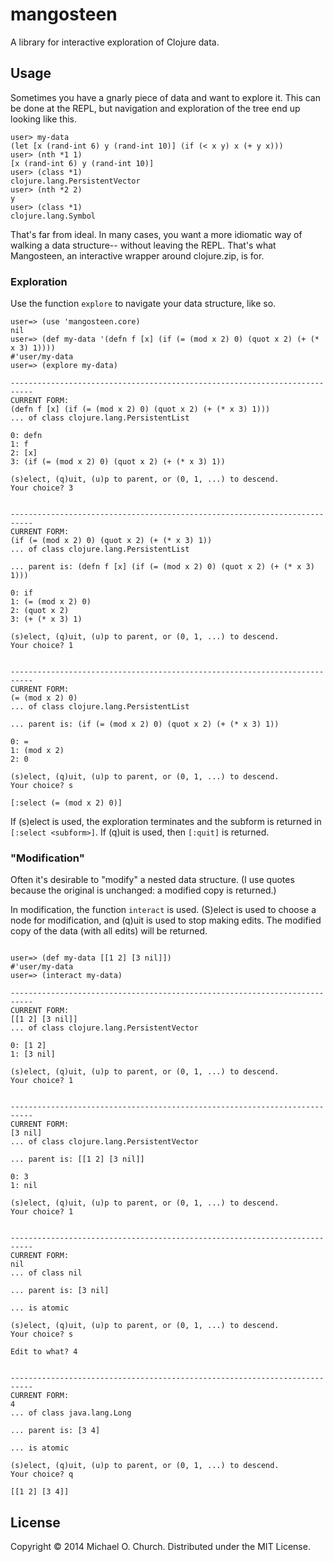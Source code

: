 # mangosteen

A library for interactive exploration of Clojure data. 

## Usage

Sometimes you have a gnarly piece of data and want to explore it. This
can be done at the REPL, but navigation and exploration of the tree
end up looking like this.

```
user> my-data
(let [x (rand-int 6) y (rand-int 10)] (if (< x y) x (+ y x)))
user> (nth *1 1)
[x (rand-int 6) y (rand-int 10)]
user> (class *1)
clojure.lang.PersistentVector
user> (nth *2 2)
y
user> (class *1)
clojure.lang.Symbol
```

That's far from ideal. In many cases, you want a more idiomatic way of
walking a data structure-- without leaving the REPL. That's what
Mangosteen, an interactive wrapper around clojure.zip, is for.

### Exploration

Use the function ```explore``` to navigate your data structure, like so.

```
user=> (use 'mangosteen.core)
nil
user=> (def my-data '(defn f [x] (if (= (mod x 2) 0) (quot x 2) (+ (* x 3) 1))))
#'user/my-data
user=> (explore my-data)

---------------------------------------------------------------------------
CURRENT FORM:
(defn f [x] (if (= (mod x 2) 0) (quot x 2) (+ (* x 3) 1)))
... of class clojure.lang.PersistentList

0: defn
1: f
2: [x]
3: (if (= (mod x 2) 0) (quot x 2) (+ (* x 3) 1))

(s)elect, (q)uit, (u)p to parent, or (0, 1, ...) to descend.
Your choice? 3


---------------------------------------------------------------------------
CURRENT FORM:
(if (= (mod x 2) 0) (quot x 2) (+ (* x 3) 1))
... of class clojure.lang.PersistentList

... parent is: (defn f [x] (if (= (mod x 2) 0) (quot x 2) (+ (* x 3) 1)))

0: if
1: (= (mod x 2) 0)
2: (quot x 2)
3: (+ (* x 3) 1)

(s)elect, (q)uit, (u)p to parent, or (0, 1, ...) to descend.
Your choice? 1


---------------------------------------------------------------------------
CURRENT FORM:
(= (mod x 2) 0)
... of class clojure.lang.PersistentList

... parent is: (if (= (mod x 2) 0) (quot x 2) (+ (* x 3) 1))

0: =
1: (mod x 2)
2: 0

(s)elect, (q)uit, (u)p to parent, or (0, 1, ...) to descend.
Your choice? s

[:select (= (mod x 2) 0)]
```

If (s)elect is used, the exploration terminates and the subform is
returned in ```[:select <subform>]```. If (q)uit is used, then ```[:quit]``` is 
returned.

### "Modification"

Often it's desirable to "modify" a nested data structure. (I use
quotes because the original is unchanged: a modified copy is
returned.)

In modification, the function `interact` is used. (S)elect is used to
choose a node for modification, and (q)uit is used to stop making
edits. The modified copy of the data (with all edits) will be
returned.

```

user=> (def my-data [[1 2] [3 nil]])
#'user/my-data
user=> (interact my-data)

---------------------------------------------------------------------------
CURRENT FORM:
[[1 2] [3 nil]]
... of class clojure.lang.PersistentVector

0: [1 2]
1: [3 nil]

(s)elect, (q)uit, (u)p to parent, or (0, 1, ...) to descend.
Your choice? 1


---------------------------------------------------------------------------
CURRENT FORM:
[3 nil]
... of class clojure.lang.PersistentVector

... parent is: [[1 2] [3 nil]]

0: 3
1: nil

(s)elect, (q)uit, (u)p to parent, or (0, 1, ...) to descend.
Your choice? 1


---------------------------------------------------------------------------
CURRENT FORM:
nil
... of class nil

... parent is: [3 nil]

... is atomic

(s)elect, (q)uit, (u)p to parent, or (0, 1, ...) to descend.
Your choice? s

Edit to what? 4


---------------------------------------------------------------------------
CURRENT FORM:
4
... of class java.lang.Long

... parent is: [3 4]

... is atomic

(s)elect, (q)uit, (u)p to parent, or (0, 1, ...) to descend.
Your choice? q

[[1 2] [3 4]]
```

## License

Copyright © 2014 Michael O. Church.
Distributed under the MIT License. 